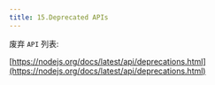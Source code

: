 ```yaml
---
title: 15.Deprecated APIs
---
```


废弃 `API` 列表: 

[https://nodejs.org/docs/latest/api/deprecations.html](https://nodejs.org/docs/latest/api/deprecations.html)
